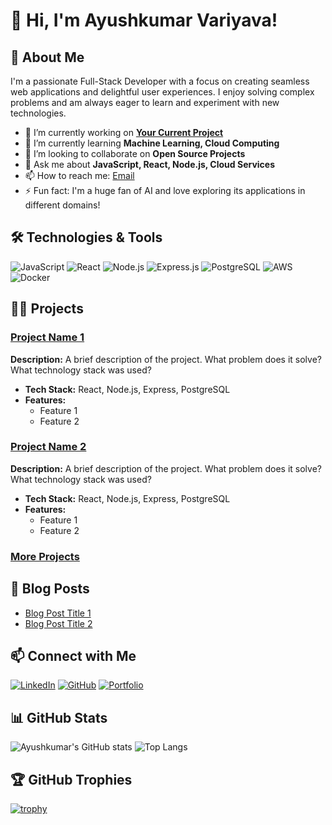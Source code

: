 # 👋 Hi, I'm Ayushkumar Variyava!

## 🌟 About Me

I'm a passionate Full-Stack Developer with a focus on creating seamless web applications and delightful user experiences. I enjoy solving complex problems and am always eager to learn and experiment with new technologies.

- 🔭 I’m currently working on **[Your Current Project](https://github.com/yourusername/yourprojectname)**
- 🌱 I’m currently learning **Machine Learning, Cloud Computing**
- 👯 I’m looking to collaborate on **Open Source Projects**
- 💬 Ask me about **JavaScript, React, Node.js, Cloud Services**
- 📫 How to reach me: [Email](mailto:axv3184@mavs.uta.edu)
- ⚡ Fun fact: I'm a huge fan of AI and love exploring its applications in different domains!

## 🛠️ Technologies & Tools

![JavaScript](https://img.shields.io/badge/JavaScript-F7DF1E?style=for-the-badge&logo=javascript&logoColor=black)
![React](https://img.shields.io/badge/React-20232A?style=for-the-badge&logo=react&logoColor=61DAFB)
![Node.js](https://img.shields.io/badge/Node.js-339933?style=for-the-badge&logo=nodedotjs&logoColor=white)
![Express.js](https://img.shields.io/badge/Express.js-000000?style=for-the-badge&logo=express&logoColor=white)
![PostgreSQL](https://img.shields.io/badge/PostgreSQL-316192?style=for-the-badge&logo=postgresql&logoColor=white)
![AWS](https://img.shields.io/badge/AWS-232F3E?style=for-the-badge&logo=amazonaws&logoColor=white)
![Docker](https://img.shields.io/badge/Docker-2496ED?style=for-the-badge&logo=docker&logoColor=white)

## 🧑‍💻 Projects

### [Project Name 1](https://github.com/yourusername/project1)
**Description:** A brief description of the project. What problem does it solve? What technology stack was used?

- **Tech Stack:** React, Node.js, Express, PostgreSQL
- **Features:**
  - Feature 1
  - Feature 2

### [Project Name 2](https://github.com/yourusername/project2)
**Description:** A brief description of the project. What problem does it solve? What technology stack was used?

- **Tech Stack:** React, Node.js, Express, PostgreSQL
- **Features:**
  - Feature 1
  - Feature 2

### [More Projects](https://github.com/yourusername?tab=repositories)

## 📝 Blog Posts

- [Blog Post Title 1](https://yourblog.com/post1)
- [Blog Post Title 2](https://yourblog.com/post2)

## 📫 Connect with Me

[![LinkedIn](https://img.shields.io/badge/LinkedIn-0077B5?style=for-the-badge&logo=linkedin&logoColor=white)](https://linkedin.com/in/ayush-variayava)
[![GitHub](https://img.shields.io/badge/GitHub-181717?style=for-the-badge&logo=github&logoColor=white)](https://github.com/ayush9090)
[![Portfolio](https://img.shields.io/badge/Portfolio-000000?style=for-the-badge&logo=vercel&logoColor=white)](https://ayushvariyava.com)

## 📊 GitHub Stats

![Ayushkumar's GitHub stats](https://github-readme-stats.vercel.app/api?username=ayush9090&show_icons=true&theme=radical)
![Top Langs](https://github-readme-stats.vercel.app/api/top-langs/?username=ayush9090&layout=compact&theme=radical)

## 🏆 GitHub Trophies

[![trophy](https://github-profile-trophy.vercel.app/?username=ayush9090&theme=onedark)](https://github.com/ryo-ma/github-profile-trophy)

